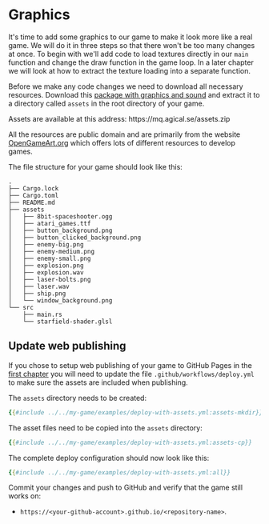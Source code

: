 # Graphics

It's time to add some graphics to our game to make it look more like a real
game. We will do it in three steps so that there won't be too many changes at
once. To begin with we'll add code to load textures directly in our `main`
function and change the draw function in the game loop. In a later chapter we
will look at how to extract the texture loading into a separate function.

Before we make any code changes we need to download all necessary resources.
Download this [package with graphics and sound](assets.zip) and extract it to
a directory called `assets` in the root directory of your game.

<div class="onlyprint">
Assets are available at this address:  
https://mq.agical.se/assets.zip
</div>

All the resources are public domain and are primarily from the website
[OpenGameArt.org](https://opengameart.org/) which offers lots of different
resources to develop games.

The file structure for your game should look like this:

```
.
├── Cargo.lock
├── Cargo.toml
├── README.md
├── assets
│   ├── 8bit-spaceshooter.ogg
│   ├── atari_games.ttf
│   ├── button_background.png
│   ├── button_clicked_background.png
│   ├── enemy-big.png
│   ├── enemy-medium.png
│   ├── enemy-small.png
│   ├── explosion.png
│   ├── explosion.wav
│   ├── laser-bolts.png
│   ├── laser.wav
│   ├── ship.png
│   └── window_background.png
└── src
    ├── main.rs
    └── starfield-shader.glsl
```

## Update web publishing

If you chose to setup web publishing of your game to GitHub Pages in the 
[first chapter](ch1-first-program.md#publicera-på-webben-om-du-vill) you will
need to update the file `.github/workflows/deploy.yml` to make sure the assets
are included when publishing.

The `assets` directory needs to be created:

```yaml
{{#include ../../my-game/examples/deploy-with-assets.yml:assets-mkdir}}
```

The asset files need to be copied into the `assets` directory:

```yaml
{{#include ../../my-game/examples/deploy-with-assets.yml:assets-cp}}
```

The complete deploy configuration should now look like this:

```yaml
{{#include ../../my-game/examples/deploy-with-assets.yml:all}}
```

Commit your changes and push to GitHub and verify that the game still works
on:
* `https://<your-github-account>.github.io/<repository-name>`.
